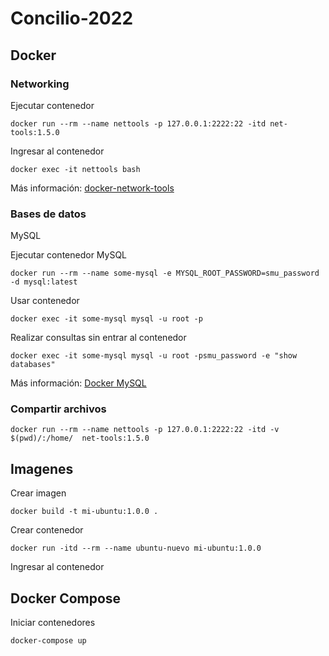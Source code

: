 # Concilio-2022

## Docker
### Networking

Ejecutar contenedor

`docker run --rm --name nettools -p 127.0.0.1:2222:22 -itd net-tools:1.5.0`

Ingresar al contenedor

`docker exec -it nettools bash`

Más información: [docker-network-tools](https://github.com/Someguy123/docker-networktools)

### Bases de datos

MySQL

Ejecutar contenedor MySQL

`docker run --rm --name some-mysql -e MYSQL_ROOT_PASSWORD=smu_password -d mysql:latest`

Usar contenedor

`docker exec -it some-mysql mysql -u root -p`

Realizar consultas sin entrar al contenedor

`docker exec -it some-mysql mysql -u root -psmu_password -e "show databases"`

Más información: [Docker MySQL](https://hub.docker.com/_/mysql)

### Compartir archivos

`docker run --rm --name nettools -p 127.0.0.1:2222:22 -itd -v $(pwd)/:/home/  net-tools:1.5.0`


## Imagenes

Crear imagen

`docker build -t mi-ubuntu:1.0.0 .`

Crear contenedor

`docker run -itd --rm --name ubuntu-nuevo mi-ubuntu:1.0.0`

Ingresar al contenedor

## Docker Compose

Iniciar contenedores

`docker-compose up `


